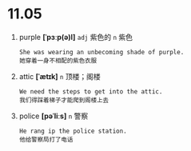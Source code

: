 # 11.05











1. purple **[ˈpɜːp(ə)l]** `adj` 紫色的 `n` 紫色
    ```
    She was wearing an unbecoming shade of purple.
    她穿着一身不相配的紫色衣服
    ```

2. attic **[ˈætɪk]** `n` 顶楼；阁楼
    ```
    We need the steps to get into the attic.
    我们得踩着梯子才能爬到阁楼上去
    ```

3. police **[pəˈliːs]** `n` 警察
    ```
    He rang ip the police station.
    他给警察局打了电话
    ```
